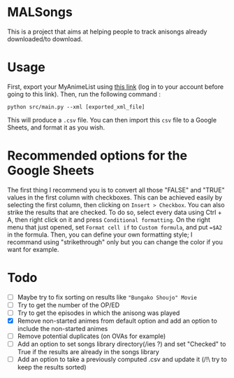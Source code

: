 # MALSongs

This is a project that aims at helping people to track anisongs already downloaded/to download.

# Usage

First, export your MyAnimeList using [this link](https://myanimelist.net/panel.php?go=export) (log in to your account before going to this link). Then, run the following command :

```python src/main.py --xml [exported_xml_file]```


This will produce a `.csv` file. You can then import this `csv` file to a Google Sheets, and format it as you wish.


# Recommended options for the Google Sheets

The first thing I recommend you is to convert all those "FALSE" and "TRUE" values in the first column with checkboxes. This can be achieved easily by selecting the first column, then clicking on `Insert > Checkbox`.
You can also strike the results that are checked. To do so, select every data using Ctrl + A, then right click on it and press `Conditional formatting`. On the right menu that just opened, set `Format cell if` to `Custom formula`, and put `=$A2` in the formula. Then, you can define your own formatting style; I recommand using "strikethrough" only but you can change the color if you want for example.


# Todo
- [ ] Maybe try to fix sorting on results like `"Bungako Shoujo" Movie`
- [ ] Try to get the number of the OP/ED
- [ ] Try to get the episodes in which the anisong was played
- [x] Remove non-started animes from default option and add an option to include the non-started animes
- [ ] Remove potential duplicates (on OVAs for example)
- [ ] Add an option to set songs library directory(/ies ?) and set "Checked" to True if the results are already in the songs library
- [ ] Add an option to take a previously computed .csv and update it (/!\ try to keep the results sorted)

